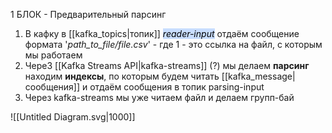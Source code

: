 1 БЛОК - Предварительный парсинг
1. В кафку в [[kafka_topics|топик]] *<mark style="background: #ADCCFFA6;">reader-input</mark>* отдаём сообщение формата '*path_to_file/file.csv*' - где 1 - это ссылка на файл, с которым мы работаем
2. ЧереЗ [[Kafka Streams API|kafka-streams]] (?) мы делаем **парсинг** находим **индексы**, по которым будем читать  [[kafka_message|сообщения]] и отдаём сообщения в топик parsing-input
3. Через kafka-streams мы уже читаем файл и делаем групп-бай

![[Untitled Diagram.svg|1000]]

